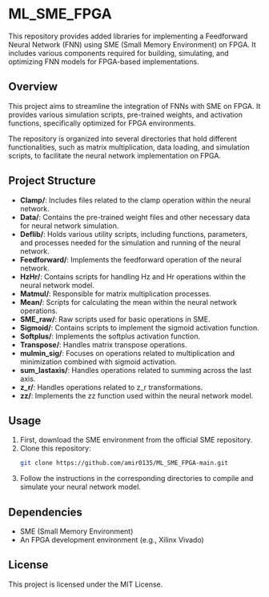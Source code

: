 # ML_SME_FPGA

This repository provides added libraries for implementing a Feedforward Neural Network (FNN) using SME (Small Memory Environment) on FPGA. It includes various components required for building, simulating, and optimizing FNN models for FPGA-based implementations.

## Overview

This project aims to streamline the integration of FNNs with SME on FPGA. It provides various simulation scripts, pre-trained weights, and activation functions, specifically optimized for FPGA environments.

The repository is organized into several directories that hold different functionalities, such as matrix multiplication, data loading, and simulation scripts, to facilitate the neural network implementation on FPGA.

## Project Structure

- **Clamp/**: Includes files related to the clamp operation within the neural network.
- **Data/**: Contains the pre-trained weight files and other necessary data for neural network simulation.
- **Deflib/**: Holds various utility scripts, including functions, parameters, and processes needed for the simulation and running of the neural network.
- **Feedforward/**: Implements the feedforward operation of the neural network.
- **HzHr/**: Contains scripts for handling Hz and Hr operations within the neural network model.
- **Matmul/**: Responsible for matrix multiplication processes.
- **Mean/**: Scripts for calculating the mean within the neural network operations.
- **SME_raw/**: Raw scripts used for basic operations in SME.
- **Sigmoid/**: Contains scripts to implement the sigmoid activation function.
- **Softplus/**: Implements the softplus activation function.
- **Transpose/**: Handles matrix transpose operations.
- **mulmin_sig/**: Focuses on operations related to multiplication and minimization combined with sigmoid activation.
- **sum_lastaxis/**: Handles operations related to summing across the last axis.
- **z_r/**: Handles operations related to z_r transformations.
- **zz/**: Implements the zz function used within the neural network model.

## Usage

1. First, download the SME environment from the official SME repository.
2. Clone this repository:
   ```bash
   git clone https://github.com/amir0135/ML_SME_FPGA-main.git

3. Follow the instructions in the corresponding directories to compile and simulate your neural network model.

## Dependencies
- SME (Small Memory Environment)
- An FPGA development environment (e.g., Xilinx Vivado)

## License
This project is licensed under the MIT License. 
